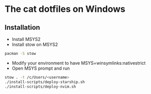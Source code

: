 # The cat dotfiles on Windows

## Installation

- Install MSYS2
- Install stow on MSYS2
```sh
pacman -S stow
```
- Modify your environment to have MSYS=winsymlinks:nativestrict
- Open MSYS prompt and run
```sh
stow . -t /c/Users/<username>
./install-scripts/deploy-starship.sh 
./install-scripts/deploy-nvim.sh 
```

